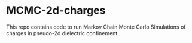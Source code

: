 # MCMC-2d-charges
This repo contains code to run Markov Chain Monte Carlo Simulations of charges in pseudo-2d dielectric confinement.
